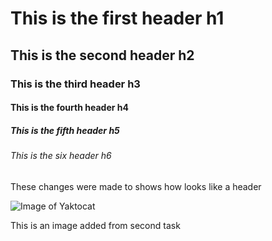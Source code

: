 # This is the first header h1
## This is the second header h2
### This is the third header h3
#### This is the fourth header h4
##### This is the fifth header h5
###### This is the six header h6

These changes were made to shows how looks like a header 

![Image of Yaktocat](https://octodex.github.com/images/yaktocat.png) 

This is an image added from second task
